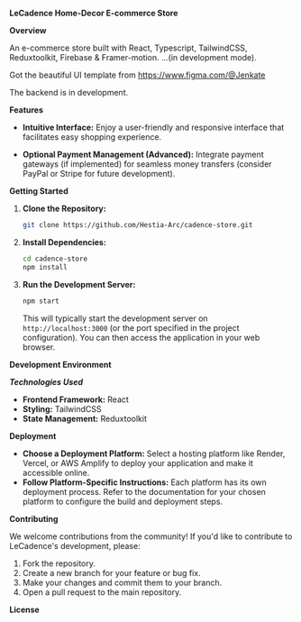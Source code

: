  **LeCadence Home-Decor E-commerce Store**

**Overview**

An e-commerce store built with React, Typescript, TailwindCSS, Reduxtoolkit, Firebase & Framer-motion.
...(in development mode).

 Got the beautiful UI template from https://www.figma.com/@Jenkate

The backend is in development.

**Features**
- **Intuitive Interface:** Enjoy a user-friendly and responsive interface that facilitates easy shopping experience.

- **Optional Payment Management (Advanced):** Integrate payment gateways (if implemented) for seamless money transfers (consider PayPal or Stripe for future development).

**Getting Started**

1. **Clone the Repository:**
   ```bash
   git clone https://github.com/Hestia-Arc/cadence-store.git
   ```
2. **Install Dependencies:**
   ```bash
   cd cadence-store
   npm install
   ```
3. **Run the Development Server:**
   ```bash
   npm start
   ```
   This will typically start the development server on `http://localhost:3000` (or the port specified in the project configuration). You can then access the application in your web browser.

**Development Environment**

***Technologies Used***

- **Frontend Framework:**  React 
- **Styling:** TailwindCSS
- **State Management:** Reduxtoolkit

**Deployment**

- **Choose a Deployment Platform:** Select a hosting platform like Render, Vercel, or AWS Amplify to deploy your application and make it accessible online.
- **Follow Platform-Specific Instructions:** Each platform has its own deployment process. Refer to the documentation for your chosen platform to configure the build and deployment steps.

**Contributing**

We welcome contributions from the community! If you'd like to contribute to LeCadence's development, please:

1. Fork the repository.
2. Create a new branch for your feature or bug fix.
3. Make your changes and commit them to your branch.
4. Open a pull request to the main repository.

**License**

